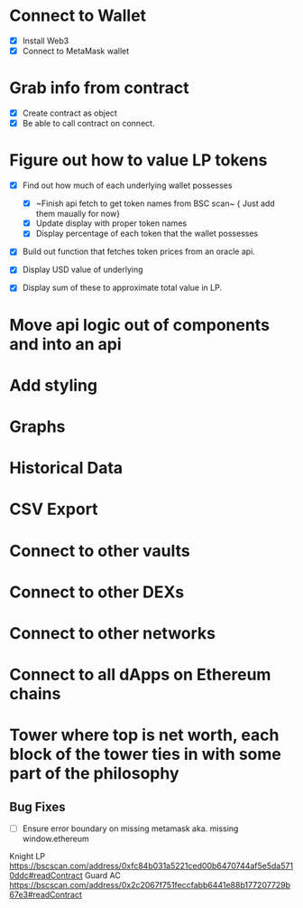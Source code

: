 # Connect to Wallet

- [x] Install Web3
- [x] Connect to MetaMask wallet

# Grab info from contract

- [x] Create contract as object
- [x] Be able to call contract on connect.

# Figure out how to value LP tokens

- [x] Find out how much of each underlying wallet possesses

  - [x] ~Finish api fetch to get token names from BSC scan~ { Just add them maually for now}
  - [x] Update display with proper token names
  - [x] Display percentage of each token that the wallet possesses

- [x] Build out function that fetches token prices from an oracle api.
- [x] Display USD value of underlying
- [x] Display sum of these to approximate total value in LP.

# Move api logic out of components and into an api

# Add styling

# Graphs

# Historical Data

# CSV Export

# Connect to other vaults

# Connect to other DEXs

# Connect to other networks

# Connect to all dApps on Ethereum chains

# Tower where top is net worth, each block of the tower ties in with some part of the philosophy

## Bug Fixes

- [ ] Ensure error boundary on missing metamask aka. missing window.ethereum

Knight LP
https://bscscan.com/address/0xfc84b031a5221ced00b6470744af5e5da5710ddc#readContract
Guard AC
https://bscscan.com/address/0x2c2067f751feccfabb6441e88b177207729b67e3#readContract
